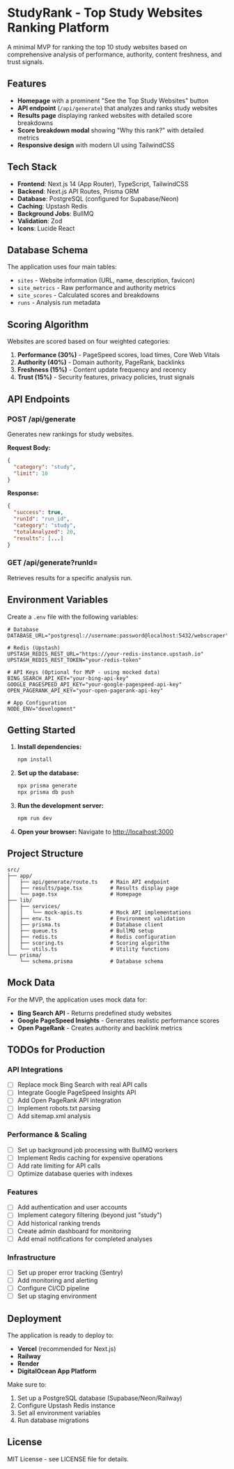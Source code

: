 # StudyRank - Top Study Websites Ranking Platform

A minimal MVP for ranking the top 10 study websites based on comprehensive analysis of performance, authority, content freshness, and trust signals.

## Features

- **Homepage** with a prominent "See the Top Study Websites" button
- **API endpoint** (`/api/generate`) that analyzes and ranks study websites
- **Results page** displaying ranked websites with detailed score breakdowns
- **Score breakdown modal** showing "Why this rank?" with detailed metrics
- **Responsive design** with modern UI using TailwindCSS

## Tech Stack

- **Frontend**: Next.js 14 (App Router), TypeScript, TailwindCSS
- **Backend**: Next.js API Routes, Prisma ORM
- **Database**: PostgreSQL (configured for Supabase/Neon)
- **Caching**: Upstash Redis
- **Background Jobs**: BullMQ
- **Validation**: Zod
- **Icons**: Lucide React

## Database Schema

The application uses four main tables:

- `sites` - Website information (URL, name, description, favicon)
- `site_metrics` - Raw performance and authority metrics
- `site_scores` - Calculated scores and breakdowns
- `runs` - Analysis run metadata

## Scoring Algorithm

Websites are scored based on four weighted categories:

1. **Performance (30%)** - PageSpeed scores, load times, Core Web Vitals
2. **Authority (40%)** - Domain authority, PageRank, backlinks
3. **Freshness (15%)** - Content update frequency and recency
4. **Trust (15%)** - Security features, privacy policies, trust signals

## API Endpoints

### POST /api/generate
Generates new rankings for study websites.

**Request Body:**
```json
{
  "category": "study",
  "limit": 10
}
```

**Response:**
```json
{
  "success": true,
  "runId": "run_id",
  "category": "study",
  "totalAnalyzed": 20,
  "results": [...]
}
```

### GET /api/generate?runId=<id>
Retrieves results for a specific analysis run.

## Environment Variables

Create a `.env` file with the following variables:

```env
# Database
DATABASE_URL="postgresql://username:password@localhost:5432/webscraper"

# Redis (Upstash)
UPSTASH_REDIS_REST_URL="https://your-redis-instance.upstash.io"
UPSTASH_REDIS_REST_TOKEN="your-redis-token"

# API Keys (Optional for MVP - using mocked data)
BING_SEARCH_API_KEY="your-bing-api-key"
GOOGLE_PAGESPEED_API_KEY="your-google-pagespeed-api-key"
OPEN_PAGERANK_API_KEY="your-open-pagerank-api-key"

# App Configuration
NODE_ENV="development"
```

## Getting Started

1. **Install dependencies:**
   ```bash
   npm install
   ```

2. **Set up the database:**
   ```bash
   npx prisma generate
   npx prisma db push
   ```

3. **Run the development server:**
   ```bash
   npm run dev
   ```

4. **Open your browser:**
   Navigate to [http://localhost:3000](http://localhost:3000)

## Project Structure

```
src/
├── app/
│   ├── api/generate/route.ts    # Main API endpoint
│   ├── results/page.tsx         # Results display page
│   └── page.tsx                 # Homepage
├── lib/
│   ├── services/
│   │   └── mock-apis.ts         # Mock API implementations
│   ├── env.ts                   # Environment validation
│   ├── prisma.ts                # Database client
│   ├── queue.ts                 # BullMQ setup
│   ├── redis.ts                 # Redis configuration
│   ├── scoring.ts               # Scoring algorithm
│   └── utils.ts                 # Utility functions
└── prisma/
    └── schema.prisma            # Database schema
```

## Mock Data

For the MVP, the application uses mock data for:

- **Bing Search API** - Returns predefined study websites
- **Google PageSpeed Insights** - Generates realistic performance scores
- **Open PageRank** - Creates authority and backlink metrics

## TODOs for Production

### API Integrations
- [ ] Replace mock Bing Search with real API calls
- [ ] Integrate Google PageSpeed Insights API
- [ ] Add Open PageRank API integration
- [ ] Implement robots.txt parsing
- [ ] Add sitemap.xml analysis

### Performance & Scaling
- [ ] Set up background job processing with BullMQ workers
- [ ] Implement Redis caching for expensive operations
- [ ] Add rate limiting for API calls
- [ ] Optimize database queries with indexes

### Features
- [ ] Add authentication and user accounts
- [ ] Implement category filtering (beyond just "study")
- [ ] Add historical ranking trends
- [ ] Create admin dashboard for monitoring
- [ ] Add email notifications for completed analyses

### Infrastructure
- [ ] Set up proper error tracking (Sentry)
- [ ] Add monitoring and alerting
- [ ] Configure CI/CD pipeline
- [ ] Set up staging environment

## Deployment

The application is ready to deploy to:

- **Vercel** (recommended for Next.js)
- **Railway** 
- **Render**
- **DigitalOcean App Platform**

Make sure to:
1. Set up a PostgreSQL database (Supabase/Neon/Railway)
2. Configure Upstash Redis instance
3. Set all environment variables
4. Run database migrations

## License

MIT License - see LICENSE file for details.